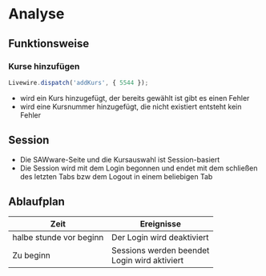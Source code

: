 # Analyse

## Funktionsweise
### Kurse hinzufügen
```js
Livewire.dispatch('addKurs', { 5544 });
```
- wird ein Kurs hinzugefügt, der bereits gewählt ist gibt es einen Fehler
- wird eine Kursnummer hinzugefügt, die nicht existiert entsteht kein Fehler

## Session
- Die SAWware-Seite und die Kursauswahl ist Session-basiert
- Die Session wird mit dem Login begonnen und endet mit dem schließen des letzten Tabs bzw dem Logout in einem beliebigen Tab

## Ablaufplan
Zeit | Ereignisse
---- | ------------
halbe stunde vor beginn | Der Login wird deaktiviert
Zu beginn | Sessions werden beendet<br>Login wird aktiviert
